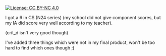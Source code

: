 [![License: CC BY-NC 4.0](https://img.shields.io/badge/License-CC_BY--NC_4.0-lightgrey.svg)](https://creativecommons.org/licenses/by-nc/4.0/)

I got a 6 in CS (N24 series) (my school did not give component scores, but my IA did score very well according to my teacher).

(crit_d isn't very good though)

I've added three things which were not in my final product, won't be too hard to find which ones though ;)
